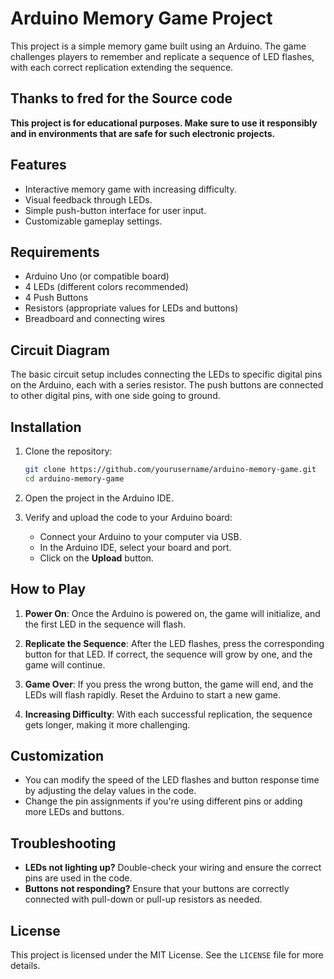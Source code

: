 # Arduino Memory Game Project

This project is a simple memory game built using an Arduino. The game challenges players to remember and replicate a sequence of LED flashes, with each correct replication extending the sequence.

## Thanks to fred for the Source code

**This project is for educational purposes. Make sure to use it responsibly and in environments that are safe for such electronic projects.**

## Features

- Interactive memory game with increasing difficulty.
- Visual feedback through LEDs.
- Simple push-button interface for user input.
- Customizable gameplay settings.

## Requirements

- Arduino Uno (or compatible board)
- 4 LEDs (different colors recommended)
- 4 Push Buttons
- Resistors (appropriate values for LEDs and buttons)
- Breadboard and connecting wires

## Circuit Diagram

The basic circuit setup includes connecting the LEDs to specific digital pins on the Arduino, each with a series resistor. The push buttons are connected to other digital pins, with one side going to ground.

## Installation

1. Clone the repository:
    ```bash
    git clone https://github.com/yourusername/arduino-memory-game.git
    cd arduino-memory-game
    ```

2. Open the project in the Arduino IDE.

3. Verify and upload the code to your Arduino board:
    - Connect your Arduino to your computer via USB.
    - In the Arduino IDE, select your board and port.
    - Click on the **Upload** button.

## How to Play

1. **Power On**: Once the Arduino is powered on, the game will initialize, and the first LED in the sequence will flash.

2. **Replicate the Sequence**: After the LED flashes, press the corresponding button for that LED. If correct, the sequence will grow by one, and the game will continue.

3. **Game Over**: If you press the wrong button, the game will end, and the LEDs will flash rapidly. Reset the Arduino to start a new game.

4. **Increasing Difficulty**: With each successful replication, the sequence gets longer, making it more challenging.

## Customization

- You can modify the speed of the LED flashes and button response time by adjusting the delay values in the code.
- Change the pin assignments if you're using different pins or adding more LEDs and buttons.

## Troubleshooting

- **LEDs not lighting up?** Double-check your wiring and ensure the correct pins are used in the code.
- **Buttons not responding?** Ensure that your buttons are correctly connected with pull-down or pull-up resistors as needed.

## License

This project is licensed under the MIT License. See the `LICENSE` file for more details.
